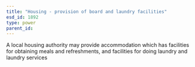 ```yaml
---
title: "Housing - provision of board and laundry facilities"
esd_id: 1892
type: power
parent_id:  
---
```


A local housing authority may provide accommodation which has facilities for obtaining meals and refreshments, and facilities for doing laundry and laundry services

